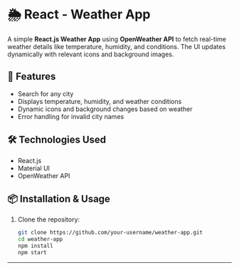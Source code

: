 # 🌦️ React - Weather App

A simple **React.js Weather App** using **OpenWeather API** to fetch real-time weather details like temperature, humidity, and conditions. The UI updates dynamically with relevant icons and background images.

## 🚀 Features
- Search for any city
- Displays temperature, humidity, and weather conditions
- Dynamic icons and background changes based on weather
- Error handling for invalid city names

## 🛠️ Technologies Used
- React.js
- Material UI
- OpenWeather API

## 📦 Installation & Usage
1. Clone the repository:
   ```sh
   git clone https://github.com/your-username/weather-app.git
   cd weather-app
   npm install
   npm start


---

